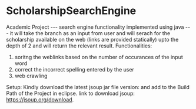 # ScholarshipSearchEngine
Academic Project --- search engine functionality implemented using java --- it will take the branch as an input from user and will serach for the scholarship available on the web (links are provided statically) upto the depth of 2 and will return the relevant result.
Functionalities:
1. soritng the weblinks based on the number of occurances of the input word
2. correct the incorrect spelling entered by the user
3. web crawling 

Setup:
Kindly download the latest jsoup jar file version: and add to the Build Path of the Project in eclipse. link to download jsoup: https://jsoup.org/download.

